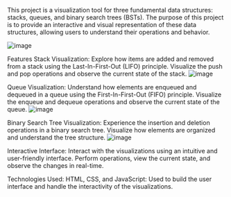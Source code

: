 This project is a visualization tool for three fundamental data structures: stacks, queues, and binary search trees (BSTs). The purpose of this project is to provide an interactive and visual representation of these data structures, allowing users to understand their operations and behavior.

![image](https://github.com/Fjorelaa3/DS-Visualization/assets/123838458/822b789f-0415-4fb2-9d58-3494ed3f713e)

Features
Stack Visualization: Explore how items are added and removed from a stack using the Last-In-First-Out (LIFO) principle. Visualize the push and pop operations and observe the current state of the stack.
![image](https://github.com/Fjorelaa3/DS-Visualization/assets/123838458/cce7dfbf-367f-4912-99a0-d396f5777c24)

Queue Visualization: Understand how elements are enqueued and dequeued in a queue using the First-In-First-Out (FIFO) principle. Visualize the enqueue and dequeue operations and observe the current state of the queue.
![image](https://github.com/Fjorelaa3/DS-Visualization/assets/123838458/ff2674b9-a010-4ad8-8fdb-eca8f43c28f1)

Binary Search Tree Visualization: Experience the insertion and deletion operations in a binary search tree. Visualize how elements are organized and understand the tree structure.
![image](https://github.com/Fjorelaa3/DS-Visualization/assets/123838458/68d96d71-408d-4afa-8328-194e68e1ed86)

Interactive Interface: Interact with the visualizations using an intuitive and user-friendly interface. Perform operations, view the current state, and observe the changes in real-time.

Technologies Used:
HTML, CSS, and JavaScript: Used to build the user interface and handle the interactivity of the visualizations.
